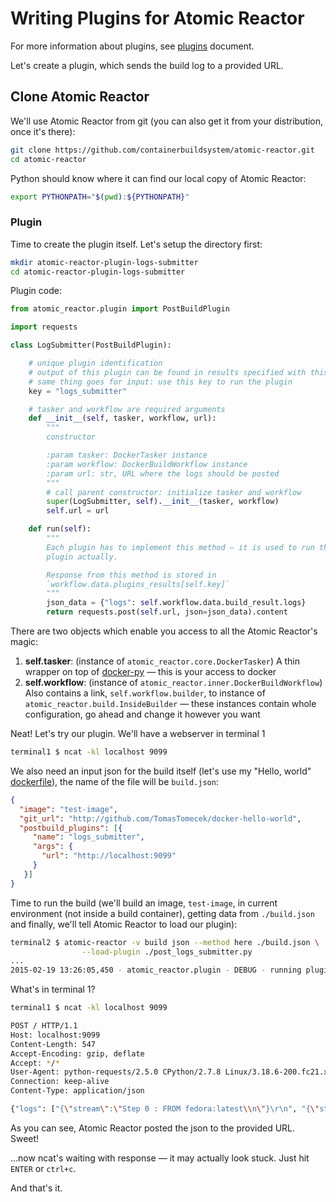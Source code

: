 # Writing Plugins for Atomic Reactor

For more information about plugins, see [plugins][] document.

Let's create a plugin, which sends the build log to a provided URL.

## Clone Atomic Reactor

We'll use Atomic Reactor from git (you can also get it from your distribution,
once it's there):

```bash
git clone https://github.com/containerbuildsystem/atomic-reactor.git
cd atomic-reactor
```

Python should know where it can find our local copy of Atomic Reactor:

```bash
export PYTHONPATH="$(pwd):${PYTHONPATH}"
```

### Plugin

Time to create the plugin itself. Let's setup the directory first:

```bash
mkdir atomic-reactor-plugin-logs-submitter
cd atomic-reactor-plugin-logs-submitter
```

Plugin code:

```python
from atomic_reactor.plugin import PostBuildPlugin

import requests

class LogSubmitter(PostBuildPlugin):

    # unique plugin identification
    # output of this plugin can be found in results specified with this key,
    # same thing goes for input: use this key to run the plugin
    key = "logs_submitter"

    # tasker and workflow are required arguments
    def __init__(self, tasker, workflow, url):
        """
        constructor

        :param tasker: DockerTasker instance
        :param workflow: DockerBuildWorkflow instance
        :param url: str, URL where the logs should be posted
        """
        # call parent constructor: initialize tasker and workflow
        super(LogSubmitter, self).__init__(tasker, workflow)
        self.url = url

    def run(self):
        """
        Each plugin has to implement this method — it is used to run the
        plugin actually.

        Response from this method is stored in
        `workflow.data.plugins_results[self.key]`
        """
        json_data = {"logs": self.workflow.data.build_result.logs}
        return requests.post(self.url, json=json_data).content
```

There are two objects which enable you access to all the Atomic Reactor's magic:

1. **self.tasker**: (instance of `atomic_reactor.core.DockerTasker`) A thin
   wrapper on top of [docker-py][] — this is
   your access to docker
1. **self.workflow**: (instance of `atomic_reactor.inner.DockerBuildWorkflow`)
   Also contains a link, `self.workflow.builder`, to instance of
   `atomic_reactor.build.InsideBuilder` — these instances contain whole
   configuration, go ahead and change it however you want

Neat! Let's try our plugin. We'll have a webserver in terminal 1

```bash
terminal1 $ ncat -kl localhost 9099
```

We also need an input json for the build itself (let's use my "Hello, world"
[dockerfile][]), the name of the file will be `build.json`:

```json
{
  "image": "test-image",
  "git_url": "http://github.com/TomasTomecek/docker-hello-world",
  "postbuild_plugins": [{
     "name": "logs_submitter",
     "args": {
       "url": "http://localhost:9099"
     }
   }]
}
```

Time to run the build (we'll build an image, `test-image`, in current
environment (not inside a build container), getting data from `./build.json` and
finally, we'll tell Atomic Reactor to load our plugin):

```bash
terminal2 $ atomic-reactor -v build json --method here ./build.json \
                --load-plugin ./post_logs_submitter.py
...
2015-02-19 13:26:05,450 - atomic_reactor.plugin - DEBUG - running plugin 'logs_submitter' with args: '{u'url': u'http://localhost:9099'}'
```

What's in terminal 1?

```bash
terminal1 $ ncat -kl localhost 9099

POST / HTTP/1.1
Host: localhost:9099
Content-Length: 547
Accept-Encoding: gzip, deflate
Accept: */*
User-Agent: python-requests/2.5.0 CPython/2.7.8 Linux/3.18.6-200.fc21.x86_64
Connection: keep-alive
Content-Type: application/json

{"logs": ["{\"stream\":\"Step 0 : FROM fedora:latest\\n\"}\r\n", "{\"stream\":\" ---\\u003e 834629358fe2\\n\"}\r\n", "{\"stream\":\"Step 1 : RUN uname -a\\n\"}\r\n", "{\"stream\":\" ---\\u003e Running in b9207945f6fd\\n\"}\r\n", "{\"stream\":\"Linux c4e263145f81 3.18.6-200.fc21.x86_64 #1 SMP Fri Feb 6 22:59:42 UTC 2015 x86_64 x86_64 x86_64 GNU/Linux\\n\"}\r\n", "{\"stream\":\" ---\\u003e 48c3bcd190b1\\n\"}\r\n", "{\"stream\":\"Removing intermediate container b9207945f6fd\\n\"}\r\n", "{\"stream\":\"Successfully built 48c3bcd190b1\\n\"}\r\n"]}
```

As you can see, Atomic Reactor posted the json to the provided URL. Sweet!

...now ncat's waiting with response — it may actually look stuck. Just hit
`ENTER` or `ctrl+c`.

And that's it.

[plugins]: ./plugins.md
[docker-py]: https://github.com/docker/docker-py
[dockerfile]: https://github.com/TomasTomecek/docker-hello-world
